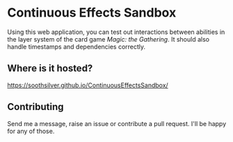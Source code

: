 # Continuous Effects Sandbox
Using this web application, you can test out interactions between abilities in the layer system of the card game *Magic: the Gathering*. It should also handle timestamps and dependencies correctly.

## Where is it hosted?
https://soothsilver.github.io/ContinuousEffectsSandbox/

## Contributing
Send me a message, raise an issue or contribute a pull request. I'll be happy for any of those.